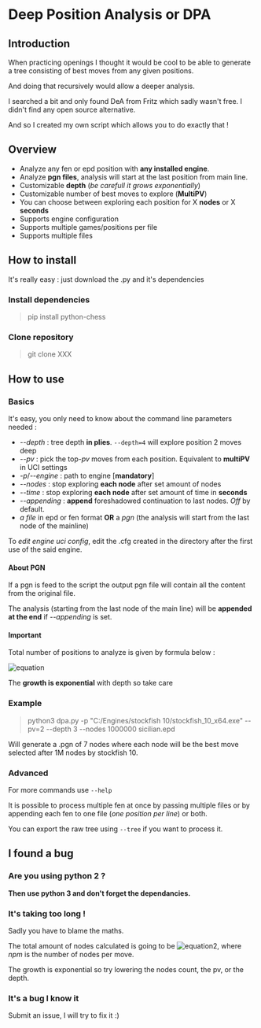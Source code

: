 Deep Position Analysis or DPA
====

Introduction
------------
When practicing openings I thought it would be cool to be able to generate a tree consisting of best moves from any given positions.

And doing that recursively would allow a deeper analysis.

I searched a bit and only found DeA from Fritz which sadly wasn't free. I didn't find any open source alternative.

And so I created my own script which allows you to do exactly that !

Overview
-----------------
- Analyze any fen or epd position with **any installed engine**.
- Analyze **pgn files**, analysis will start at the last position from main line.
- Customizable **depth** (*be carefull it grows exponentially*)
- Customizable number of best moves to explore (**MultiPV**)
- You can choose between exploring each position for X **nodes** or X **seconds**
- Supports engine configuration
- Supports multiple games/positions per file
- Supports multiple files


How to install
--------------
It's really easy : just download the .py and it's dependencies

### Install dependencies
> pip install python-chess

### Clone repository
> git clone XXX

How to use
----------
### Basics
It's easy, you only need to know about the command line parameters needed :
- *--depth* : tree depth **in plies**.
	`--depth=4` will explore position 2 moves deep
- *--pv* : pick the top-*pv* moves from each position.
	Equivalent to **multiPV** in UCI settings
- *-p*/*--engine* : path to engine [**mandatory**]
- *--nodes* : stop exploring **each node** after set amount of nodes
- *--time* : stop exploring **each node** after set amount of time in **seconds**
- *--appending* : **append** foreshadowed continuation to last nodes. *Off* by default.
- *a file* in epd or fen format **OR** a *pgn* (the analysis will start from the last node of the mainline)

To *edit engine uci config*, edit the .cfg created in the directory after the first use of the said engine.

#### About PGN
If a pgn is feed to the script the output pgn file will contain all the content from the original file.

The analysis (starting from the last node of the main line) will be **appended at the end** if *--appending* is set.

#### Important
Total number of positions to analyze is given by formula below :

![equation](https://i.imgur.com/abUhhwE.png)

The **growth is exponential** with depth so take care

### Example
> python3 dpa.py -p "C:/Engines/stockfish 10/stockfish_10_x64.exe" --pv=2 --depth 3 --nodes 1000000 sicilian.epd

Will generate a .pgn of 7 nodes where each node will be the best move selected after 1M nodes by stockfish 10.

### Advanced
For more commands use `--help`

It is possible to process multiple fen at once by passing multiple files or by appending each fen to one file (*one position per line*) or both.

You can export the raw tree using `--tree` if you want to process it.

I found a bug
-------------
### Are you using python 2 ?
**Then use python 3 and don't forget the dependancies.**

### It's taking too long !
Sadly you have to blame the maths.

The total amount of nodes calculated is going to be ![equation2](https://i.imgur.com/by3dVO0.png), where *npm* is the number of nodes per move.

The growth is exponential so try lowering the nodes count, the pv, or the depth.

### It's a bug I know it
Submit an issue, I will try to fix it :)
